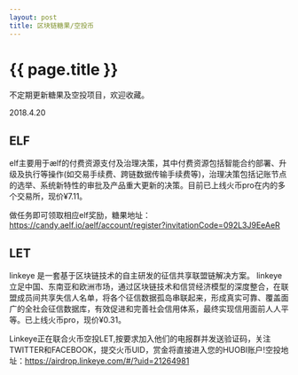 ```yaml
---
layout: post
title: 区块链糖果/空投币
---
```


{{ page.title }}
===========

不定期更新糖果及空投项目，欢迎收藏。

2018.4.20

## ELF
elf主要用于ælf的付费资源支付及治理决策，其中付费资源包括智能合约部署、升级及执行等操作(如交易手续费、跨链数据传输手续费等)，治理决策包括记账节点的选举、系统新特性的审批及产品重大更新的决策。目前已上线火币pro在内的多个交易所，现价¥7.11。

做任务即可领取相应elf奖励，糖果地址：https://candy.aelf.io/aelf/account/register?invitationCode=092L3J9EeAeR

## LET
linkeye 是一套基于区块链技术的自主研发的征信共享联盟链解决方案。 linkeye 立足中国、东南亚和欧洲市场，通过区块链技术和信贷经济模型的深度整合，在联盟成员间共享失信人名单，将各个征信数据孤岛串联起来，形成真实可靠、覆盖面广的全社会征信数据库，有效促进和完善社会信用体系，最终实现信用面前人人平等。已上线火币pro，现价¥0.31。

Linkeye正在联合火币空投LET,按要求加入他们的电报群并发送验证码，关注TWITTER和FACEBOOK，提交火币UID，赏金将直接进入您的HUOBI账户!空投地址：https://airdrop.linkeye.com/#/?uid=21264981